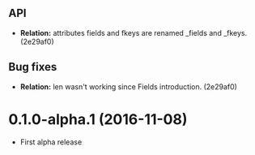 ## API

- **Relation:** attributes fields and fkeys are renamed _fields and _fkeys. (2e29af0)

## Bug fixes

- **Relation:** len wasn't working since Fields introduction. (2e29af0)

# 0.1.0-alpha.1 (2016-11-08)

- First alpha release
